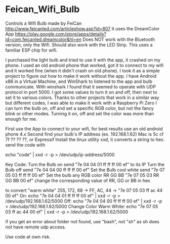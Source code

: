 # Feican_Wifi_Bulb
Controls a Wifi Bulb made by FeiCan http://www.feicanled.com/articleshow.asp?id=807
it uses the DreamColor App https://play.google.com/store/apps/details?id=com.feicanled.dreamcolor&hl=en
Does NOT work with the Bluetooth version, only the Wifi.  Should also work with the LED Strip.
This uses a familiar ESP chip for wifi.

I purchased the light bulb and tried to use it with the app, it crashed on my phone.  I used an old android phone that worked, got it to connect to my wifi and it worked fine (when it didn't crash on old phone). I took it as a simple project to figure out how to make it work without the app.  I have Android x86 in a Virtual Machine, and WinShark to listened to the app and bulb communicate.
With winshark I found that it seemed to operate with UDP protocol in port 5000.
I got some values to turn it on and off, then next to set it to various colors.
Thanks to other projects that work in a similar way but different codes, I was able to make it work with a Raspberry Pi Zero
I can turn the bulb on, off and set a specific RGB color, but not the fancy blink or other modes.  Turning it on, off and set the color was more than enough for me.

First use the App to connect to your wifi, for best results use an old android phone 4.x 
Second find your bulb's IP address (ex. 192.168.1.62) Mac is 5c cf 7f ?? ?? ??, or Expressif 
Install the linux utility xxd, it converts a string to hex.
send the code with

echo "code" | xxd -r -p \> /dev/udp/ip-address/5000

Key Code:
Turn the Bulb on send "7e 04 04 01 ff ff ff 00 ef" to its IP
Turn the Bulb off send "7e 04 04 00 ff ff ff 00 ef"
Set the Bulb cool white send "7e 07 05 03 ff ff ff 00 ef"
Set the bulb any RGB color
             RR GG BB
"7e 07 05 03 RR GG BB 00 ef"
change the corresponding value of RR, GG or BB in hex

to convert "warm white" 255, 172, 68 -\> FF, AC, 44 -\> "7e 07 05 03 ff ac 44 00 ef"
On:
	echo "7e 04 04 01 ff ff ff 00 ef" | xxd -r -p \> /dev/udp/192.168.1.62/5000
Off:
	echo "7e 04 04 00 ff ff ff 00 ef" | xxd -r -p \> /dev/udp/192.168.1.62/5000
Change Color Warm White:
	echo "7e 07 05 03 ff ac 44 00 ef" | xxd -r -p \> /dev/udp/192.168.1.62/5000

if you get an error about folder not found, use "bash", not "sh" as sh does not have remote udp access.

Use code at own risk.
